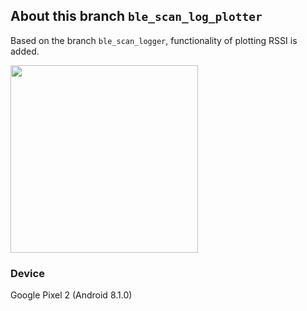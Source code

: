 ## About this branch `ble_scan_log_plotter`

Based on the branch `ble_scan_logger`, functionality of plotting RSSI is added. 

<img src="https://github.com/dtczhl/dtc-ble-scanner/blob/ble_scan_log_plotter/interface.png" width="300">

### Device
Google Pixel 2 (Android 8.1.0)
